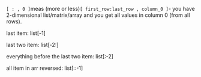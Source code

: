 `[ : , 0 ]`meas \(more or less\)`[ first_row:last_row , column_0 ]`- you have 2-dimensional list/matrix/array and you get all values in column 0 \(from all rows\).

last item: list\[-1\]

last two item: list\[-2:\]

everything before the last two item: list\[:-2\]

all item in arr reversed: list\[::-1\]

